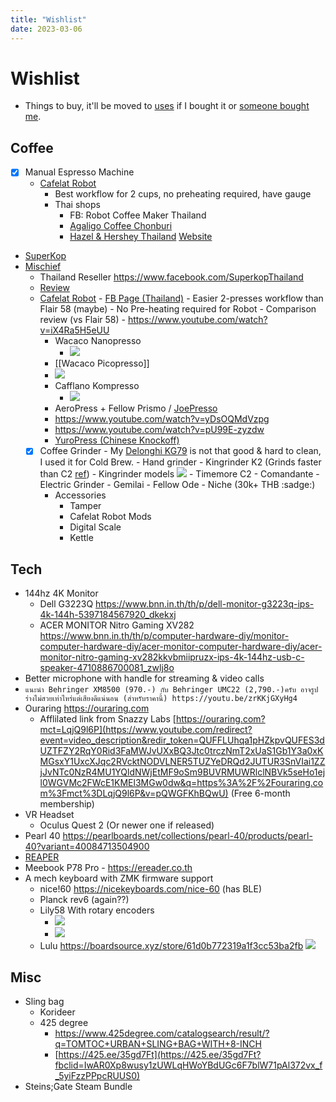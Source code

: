 ```yaml
---
title: "Wishlist"
date: 2023-03-06
---
```


# Wishlist
- Things to buy, it'll be moved to [uses](uses.md) if I bought it or [someone bought me](https://ko-fi.com/narze).

## Coffee
- [x] Manual Espresso Machine
  - [Cafelat Robot](https://th.hazelnhershey.com/collections/equipment)
    - Best workflow for 2 cups, no preheating required, have gauge
    - Thai shops
      - FB: Robot Coffee Maker Thailand
      - [Agaligo Coffee Chonburi](https://www.facebook.com/AgaligoCoffee)
      - [Hazel & Hershey Thailand](https://www.facebook.com/hazelnhershey.thailand) [Website](https://th.hazelnhershey.com/collections/equipment)
- [SuperKop](https://www.superkop.com)
- [Mischief](https://www.mischiefworkshop.com/product/mischief-espresso-maker-steel-support)
  	- Thailand Reseller https://www.facebook.com/SuperkopThailand
  	- [Review](https://www.youtube.com/watch?v=4GavR71moBQ)
  - [Cafelat Robot](http://www.cafelat.com/robot.html)
		- [FB Page (Thailand)](https://www.facebook.com/Robot-Coffee-Maker-Thailand-637831223352912/)
		- Easier 2-presses workflow than Flair 58 (maybe)
			- No Pre-heating required for Robot
			- Comparison review (vs Flair 58)
				- https://www.youtube.com/watch?v=iX4Ra5H5eUU
	- Wacaco Nanopresso
		- ![](/Images/Wacaco%20Nanopresso.png)
	- [[Wacaco Picopresso]]
    - ![](Images/Wacaco%20Picopresso.png)
	- Cafflano Kompresso
		- ![](/Images/Cafflano%20Kompresso.png)
	- AeroPress + Fellow Prismo / [JoePresso](https://shopee.co.th/JOEPRESSO-for-Aeropress--%E0%B8%AA%E0%B8%B4%E0%B8%99%E0%B8%84%E0%B9%89%E0%B8%B2%E0%B8%84%E0%B8%B7%E0%B8%AD-Joepresso-%E0%B9%84%E0%B8%A1%E0%B9%88%E0%B8%A3%E0%B8%A7%E0%B8%A1-Aeropress--i.435273020.11065615380)
  	- https://www.youtube.com/watch?v=yDsOQMdVzpg
  	- https://www.youtube.com/watch?v=pU99E-zyzdw
  	- [YuroPress (Chinese Knockoff)](https://shopee.co.th/YuroPress-Coffeepress-Maker-%E0%B9%80%E0%B8%84%E0%B8%A3%E0%B8%B7%E0%B9%88%E0%B8%AD%E0%B8%87%E0%B8%97%E0%B8%B3%E0%B8%81%E0%B8%B2%E0%B9%81%E0%B8%9F%E0%B9%81%E0%B8%9A%E0%B8%9A-AeroPress-Prismo-i.260610709.9705817071)
  - [x] Coffee Grinder
		- My [Delonghi KG79](https://www.delonghi.com/en-int/products/coffee/coffee-makers/grinders/kg79-0177111028) is not that good & hard to clean, I used it for Cold Brew.
		- Hand grinder
			- Kingrinder K2 (Grinds faster than C2 [ref](https://www.youtube.com/watch?v=0qBVp__SWwQ))
				- Kingrinder models  ![](../Images/KINGrinder.png)
			- Timemore C2
			- Comandante
		- Electric Grinder
			- Gemilai
			- Fellow Ode
			- Niche (30k+ THB :sadge:)
	- Accessories
		- Tamper
		- Cafelat Robot Mods
		- Digital Scale
		- Kettle

## Tech
- 144hz 4K Monitor
  - Dell G3223Q https://www.bnn.in.th/th/p/dell-monitor-g3223q-ips-4k-144h-5397184567920_dkekxj
  - ACER MONITOR Nitro Gaming XV282 https://www.bnn.in.th/th/p/computer-hardware-diy/monitor-computer-hardware-diy/acer-monitor-computer-hardware-diy/acer-monitor-nitro-gaming-xv282kkvbmiipruzx-ips-4k-144hz-usb-c-speaker-4710886700081_zwlj8o
- Better microphone with handle for streaming & video calls
 - `แนะนำ Behringer XM8500 (970.-) กับ Behringer UMC22 (2,790.-)ครับ อาจรูปร่างไม่สวยเท่าไหร่แต่เสียงดีแน่นอน (สำหรับราคานี้) https://youtu.be/zrKKjGXyHg4`
- Ouraring https://ouraring.com
	- Afflilated link from Snazzy Labs [https://ouraring.com?mct=LqjQ9l6P](https://www.youtube.com/redirect?event=video_description&redir_token=QUFFLUhqa1pHZkpvQUFES3dUZTFZY2RqY0Rid3FaMWJvUXxBQ3Jtc0trczNmT2xUaS1Gb1Y3a0xKMGsxY1UxcXJqc2RVcktNODVLNER5TUZYeDRQd2JUTUR3SnVIai1ZZjJvNTc0NzR4MU1YQldNWjEtMF9oSm9BUVRMUWRlclNBVk5seHo1ejl0WGVMc2FWcE1KMEl3MGw0dw&q=https%3A%2F%2Fouraring.com%3Fmct%3DLqjQ9l6P&v=pQWGFKhBQwU) (Free 6-month membership)
- VR Headset
  - Oculus Quest 2 (Or newer one if released)
- Pearl 40 https://pearlboards.net/collections/pearl-40/products/pearl-40?variant=40084713504900
- [REAPER](https://www.reaper.fm)
- Meebook P78 Pro - https://ereader.co.th
- A mech keyboard with ZMK firmware support
  - nice!60 https://nicekeyboards.com/nice-60 (has BLE)
  - Planck rev6 (again??)
  - Lily58 With rotary encoders
    - ![](attachments/Pasted%20image%2020221223170125.png)
    - ![](attachments/Pasted%20image%2020221225163746.png)
  - Lulu https://boardsource.xyz/store/61d0b772319a1f3cc53ba2fb ![](attachments/Pasted%20image%2020221223225947.png)

## Misc
- Sling bag
  - Korideer
  - 425 degree
    - https://www.425degree.com/catalogsearch/result/?q=TOMTOC+URBAN+SLING+BAG+WITH+8-INCH
    - [https://425.ee/35gd7Ft](https://425.ee/35gd7Ft?fbclid=IwAR0Xp8wusy1zUWLqHWoYBdUGc6F7blW71pAl372vx_f_5yiFzzPPpcRUUS0)
- Steins;Gate Steam Bundle